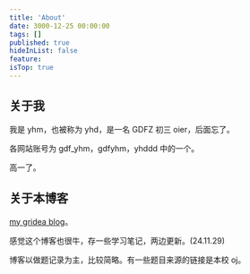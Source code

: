 ```yaml
---
title: 'About'
date: 3000-12-25 00:00:00
tags: []
published: true
hideInList: false
feature: 
isTop: true
---
```

## 关于我

我是 yhm，也被称为 yhd，是一名 GDFZ 初三 oier，后面忘了。

各网站账号为 gdf_yhm，gdfyhm，yhddd 中的一个。

高一了。

## 关于本博客

[my gridea blog](https://yhddd123.github.io/)。

感觉这个博客也很牛，存一些学习笔记，两边更新。(24.11.29)

博客以做题记录为主，比较简略。有一些题目来源的链接是本校 oj。